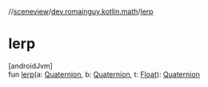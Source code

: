 //[sceneview](../../index.md)/[dev.romainguy.kotlin.math](index.md)/[lerp](lerp.md)

# lerp

[androidJvm]\
fun [lerp](lerp.md)(a: [Quaternion](-quaternion/index.md), b: [Quaternion](-quaternion/index.md), t: [Float](https://kotlinlang.org/api/latest/jvm/stdlib/kotlin/-float/index.html)): [Quaternion](-quaternion/index.md)
